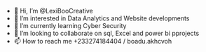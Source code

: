 - 👋 Hi, I’m @LexiBooCreative
- 👀 I’m interested in Data Analytics and Website developments
- 🌱 I’m currently learning Cyber Security
- 💞️ I’m looking to collaborate on sql, Excel and power bi pprojects
- 📫 How to reach me +233274184404 / boadu.akhcvoh

<!---
LexiBooCreative/LexiBooCreative is a ✨ special ✨ repository because its `README.md` (this file) appears on your GitHub profile.
You can click the Preview link to take a look at your changes.
--->
